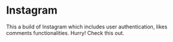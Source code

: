 # Instagram
This a build of Instagram which includes user authentication, likes comments functionalities. Hurry! Check this out. 
